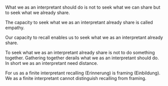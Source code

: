 What we as an interpretant should do is not to seek what we can share but to seek what we already share.

The capacity to seek what we as an interpretant already share is called empathy.

Our capacity to recall enables us to seek what we as an interpretant already share.

To seek what we as an interpretant already share is not to do something together. Gathering together derails what we as an interpretant should do. In short we as an interpretant need distance.

For us as a finite interpretant recalling (Erinnerung) is framing (Einbildung). We as a finite interpretant cannot distinguish recalling from framing.
